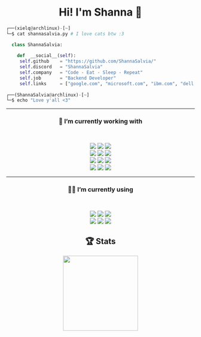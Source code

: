 <h1 align="center">Hi! I'm Shanna 👋</h1>

```py
┌──(xielq@archlinux)-[~]
└─$ cat shannasalvia.py # I love cats btw :3

  class ShannaSalvia:
  
    def  __social__(self):
     self.github    = "https://github.com/ShannaSalvia/"
     self.discord   = "ShannaSalvia"
     self.company   = "Code - Eat - Sleep - Repeat"
     self.job       = "Backend Developer"
     self.links     = ["google.com", "microsoft.com", "ibm.com", "dell.com", "amazon.com", "facebook.com"]
  
┌──(ShannaSalvia@archlinux)-[~]
└─$ echo "Love y'all <3"
```

<hr>
<h3 align="center">🔭  I’m currently working with</h4>
<br>
<p align='center'>
  <img src="https://img.shields.io/badge/NodeJS%20-%23339933.svg?&style=for-the-badge&logo=node.js&logoColor=white" />
  <img src="https://shields.io/badge/JavaScript%20-%23F7DF1E?style=for-the-badge&logo=javascript&logoColor=white" />
  <img src="https://shields.io/badge/TypeScript%20-%233178C6?style=for-the-badge&logo=typescript&logoColor=white" /> <br/>
  <img src="https://img.shields.io/badge/PHP%20-%23777BB4.svg?&style=for-the-badge&logo=php&logoColor=white" />
  <img src="https://img.shields.io/badge/React%20-%2361DAFB.svg?&style=for-the-badge&logo=react&logoColor=white" />
  <img src="https://img.shields.io/badge/Electron%20-%2347848F.svg?&style=for-the-badge&logo=electron&logoColor=white" /> <br/>
  <img src="https://img.shields.io/badge/MongoDB%20-%2347A248.svg?&style=for-the-badge&logo=mongodb&logoColor=white" />
  <img src="https://img.shields.io/badge/Python%20-%233776AB.svg?&style=for-the-badge&logo=python&logoColor=white" />
  <img src="https://img.shields.io/badge/Java 8%20-%23E34f26.svg?&style=for-the-badge&logo=java&logoColor=white" /> <br/>
  <img src="https://img.shields.io/badge/SQLite%20-%23003B57.svg?&style=for-the-badge&logo=sqlite&logoColor=white" />
  <img src="https://img.shields.io/badge/MySQL%20-%234479A1.svg?&style=for-the-badge&logo=mysql&logoColor=white" />
  <img src="https://img.shields.io/badge/Puppeteer%20-%2340B5A4.svg?&style=for-the-badge&logo=puppeteer&logoColor=white" /> <br/>
</p>

<hr>
<h3 align="center">👨‍💻 I’m currently using</h4>
<br>
<p align='center'>
  <img src="https://img.shields.io/badge/Windows_10-%230078D6?style=for-the-badge&logo=windows-10&logoColor=white" />
  <img src="https://img.shields.io/badge/EndeavourOS-%237F7FFF?style=for-the-badge&logo=endeavouros&logoColor=white" />
  <img src="https://img.shields.io/badge/Visual_Studio_Code-%23007ACC?style=for-the-badge&logo=visualstudiocode&logoColor=white" /> <br/>
  <img src="https://img.shields.io/badge/BurpSuite%20-%23FF6633.svg?&style=for-the-badge&logo=burpsuite&logoColor=white" />
  <img src="https://img.shields.io/badge/Postman%20-%23FF6C37.svg?&style=for-the-badge&logo=postman&logoColor=white" />
  <img src="https://img.shields.io/badge/Git%20-%23F05032.svg?&style=for-the-badge&logo=git&logoColor=white" />
</p>

<h2 align="center">🏆 Stats</h3>
<p align="center">
  <picture>
    <source
      srcset="https://github-readme-stats.vercel.app/api?username=ShannaSalvia&show_icons=true&theme=onedark"
      media="(prefers-color-scheme: dark)"
    />
    <source
      srcset="https://github-readme-stats.vercel.app/api?username=ShannaSalvia&show_icons=true"
      media="(prefers-color-scheme: light), (prefers-color-scheme: no-preference)"
    />
    <img height="200" src="https://github-readme-stats.vercel.app/api?username=ShannaSalvia&show_icons=true" />
  </picture>
